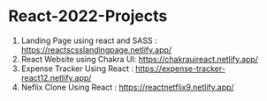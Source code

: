 # React-2022-Projects

1. Landing Page using react and SASS : https://reactscsslandingpage.netlify.app/
2. React Website using Chakra UI: https://chakrauireact.netlify.app/
3. Expense Tracker Using React : https://expense-tracker-react12.netlify.app/
4. Neflix Clone Using React : https://reactnetflix9.netlify.app/
